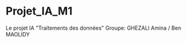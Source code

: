 # Projet_IA_M1
Le projet  IA "Traitements des données"
Groupe: GHEZALI Amina / Ben MAOLIDY
        
